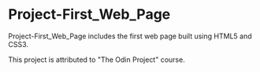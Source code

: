 # Project-First_Web_Page
Project-First_Web_Page includes the first web page built using HTML5 and CSS3.

This project is attributed to "The Odin Project" course.
